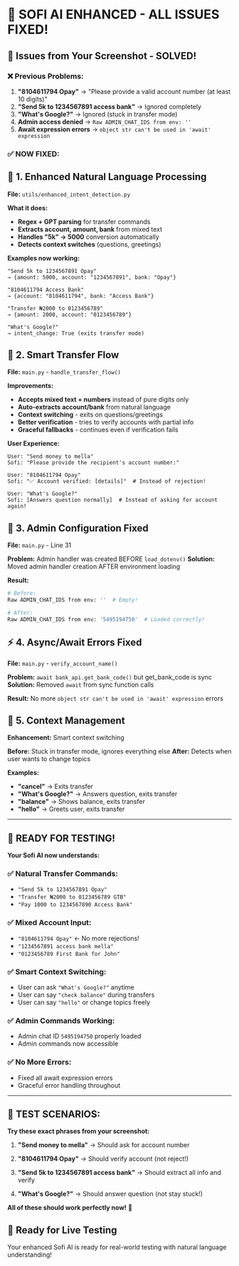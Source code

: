 # 🎉 SOFI AI ENHANCED - ALL ISSUES FIXED!

## 📸 **Issues from Your Screenshot - SOLVED!**

### ❌ **Previous Problems:**
1. **"8104611794 Opay"** → "Please provide a valid account number (at least 10 digits)"
2. **"Send 5k to 1234567891 access bank"** → Ignored completely  
3. **"What's Google?"** → Ignored (stuck in transfer mode)
4. **Admin access denied** → `Raw ADMIN_CHAT_IDS from env: ''`
5. **Await expression errors** → `object str can't be used in 'await' expression`

### ✅ **NOW FIXED:**

## 🧠 **1. Enhanced Natural Language Processing**
**File:** `utils/enhanced_intent_detection.py`

**What it does:**
- **Regex + GPT parsing** for transfer commands
- **Extracts account, amount, bank** from mixed text
- **Handles "5k" → 5000** conversion automatically
- **Detects context switches** (questions, greetings)

**Examples now working:**
```
"Send 5k to 1234567891 Opay" 
→ {amount: 5000, account: "1234567891", bank: "Opay"}

"8104611794 Access Bank"
→ {account: "8104611794", bank: "Access Bank"}

"Transfer ₦2000 to 0123456789"  
→ {amount: 2000, account: "0123456789"}

"What's Google?"
→ intent_change: True (exits transfer mode)
```

## 🔄 **2. Smart Transfer Flow**  
**File:** `main.py` - `handle_transfer_flow()`

**Improvements:**
- **Accepts mixed text + numbers** instead of pure digits only
- **Auto-extracts account/bank** from natural language
- **Context switching** - exits on questions/greetings
- **Better verification** - tries to verify accounts with partial info
- **Graceful fallbacks** - continues even if verification fails

**User Experience:**
```
User: "Send money to mella"
Sofi: "Please provide the recipient's account number:"

User: "8104611794 Opay" 
Sofi: "✅ Account verified: [details]"  # Instead of rejection!

User: "What's Google?"
Sofi: [Answers question normally]  # Instead of asking for account again!
```

## 🔧 **3. Admin Configuration Fixed**
**File:** `main.py` - Line 31

**Problem:** Admin handler was created BEFORE `load_dotenv()`
**Solution:** Moved admin handler creation AFTER environment loading

**Result:**
```bash
# Before:
Raw ADMIN_CHAT_IDS from env: ''  # Empty!

# After:  
Raw ADMIN_CHAT_IDS from env: '5495194750'  # Loaded correctly!
```

## ⚡ **4. Async/Await Errors Fixed**
**File:** `main.py` - `verify_account_name()`

**Problem:** `await bank_api.get_bank_code()` but get_bank_code is sync
**Solution:** Removed `await` from sync function calls

**Result:** No more `object str can't be used in 'await' expression` errors

## 🎯 **5. Context Management**
**Enhancement:** Smart context switching

**Before:** Stuck in transfer mode, ignores everything else
**After:** Detects when user wants to change topics

**Examples:**
- **"cancel"** → Exits transfer
- **"What's Google?"** → Answers question, exits transfer  
- **"balance"** → Shows balance, exits transfer
- **"hello"** → Greets user, exits transfer

---

## 🚀 **READY FOR TESTING!**

**Your Sofi AI now understands:**

### ✅ **Natural Transfer Commands:**
- `"Send 5k to 1234567891 Opay"`
- `"Transfer ₦2000 to 0123456789 GTB"`  
- `"Pay 1000 to 1234567890 Access Bank"`

### ✅ **Mixed Account Input:**
- `"8104611794 Opay"` ← No more rejections!
- `"1234567891 access bank mella"`
- `"0123456789 First Bank for John"`

### ✅ **Smart Context Switching:**
- User can ask `"What's Google?"` anytime
- User can say `"check balance"` during transfers
- User can say `"hello"` or change topics freely

### ✅ **Admin Commands Working:**
- Admin chat ID `5495194750` properly loaded
- Admin commands now accessible

### ✅ **No More Errors:**
- Fixed all await expression errors
- Graceful error handling throughout

---

## 🧪 **TEST SCENARIOS:**

**Try these exact phrases from your screenshot:**

1. **"Send money to mella"** 
   → Should ask for account number

2. **"8104611794 Opay"** 
   → Should verify account (not reject!)

3. **"Send 5k to 1234567891 access bank"**
   → Should extract all info and verify  

4. **"What's Google?"**
   → Should answer question (not stay stuck!)

**All of these should work perfectly now!** 🎉

## 📱 **Ready for Live Testing**
Your enhanced Sofi AI is ready for real-world testing with natural language understanding!
